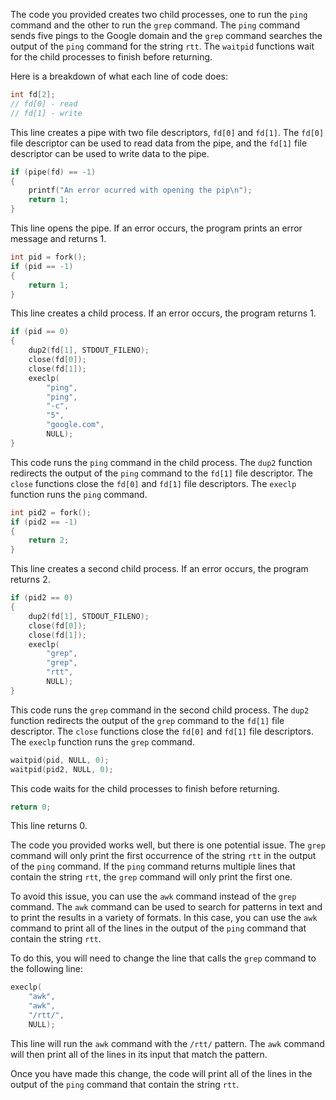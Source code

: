The code you provided creates two child processes, one to run the `ping` command and the other to run the `grep` command. The `ping` command sends five pings to the Google domain and the `grep` command searches the output of the `ping` command for the string `rtt`. The `waitpid` functions wait for the child processes to finish before returning.

Here is a breakdown of what each line of code does:

```c
int fd[2];
// fd[0] - read
// fd[1] - write
```

This line creates a pipe with two file descriptors, `fd[0]` and `fd[1]`. The `fd[0]` file descriptor can be used to read data from the pipe, and the `fd[1]` file descriptor can be used to write data to the pipe.

```c
if (pipe(fd) == -1)
{
    printf("An error ocurred with opening the pip\n");
    return 1;
}
```

This line opens the pipe. If an error occurs, the program prints an error message and returns 1.

```c
int pid = fork();
if (pid == -1)
{
    return 1;
}
```

This line creates a child process. If an error occurs, the program returns 1.

```c
if (pid == 0)
{
    dup2(fd[1], STDOUT_FILENO);
    close(fd[0]);
    close(fd[1]);
    execlp(
        "ping",
        "ping",
        "-c",
        "5",
        "google.com",
        NULL);
}
```

This code runs the `ping` command in the child process. The `dup2` function redirects the output of the `ping` command to the `fd[1]` file descriptor. The `close` functions close the `fd[0]` and `fd[1]` file descriptors. The `execlp` function runs the `ping` command.

```c
int pid2 = fork();
if (pid2 == -1)
{
    return 2;
}
```

This line creates a second child process. If an error occurs, the program returns 2.

```c
if (pid2 == 0)
{
    dup2(fd[1], STDOUT_FILENO);
    close(fd[0]);
    close(fd[1]);
    execlp(
        "grep",
        "grep",
        "rtt",
        NULL);
}
```

This code runs the `grep` command in the second child process. The `dup2` function redirects the output of the `grep` command to the `fd[1]` file descriptor. The `close` functions close the `fd[0]` and `fd[1]` file descriptors. The `execlp` function runs the `grep` command.

```c
waitpid(pid, NULL, 0);
waitpid(pid2, NULL, 0);
```

This code waits for the child processes to finish before returning.

```c
return 0;
```

This line returns 0.

The code you provided works well, but there is one potential issue. The `grep` command will only print the first occurrence of the string `rtt` in the output of the `ping` command. If the `ping` command returns multiple lines that contain the string `rtt`, the `grep` command will only print the first one.

To avoid this issue, you can use the `awk` command instead of the `grep` command. The `awk` command can be used to search for patterns in text and to print the results in a variety of formats. In this case, you can use the `awk` command to print all of the lines in the output of the `ping` command that contain the string `rtt`.

To do this, you will need to change the line that calls the `grep` command to the following line:

```c
execlp(
    "awk",
    "awk",
    "/rtt/",
    NULL);
```

This line will run the `awk` command with the `/rtt/` pattern. The `awk` command will then print all of the lines in its input that match the pattern.

Once you have made this change, the code will print all of the lines in the output of the `ping` command that contain the string `rtt`.